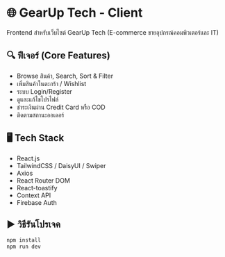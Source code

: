 # 🌐 GearUp Tech - Client

Frontend สำหรับเว็บไซต์ GearUp Tech (E-commerce ขายอุปกรณ์คอมพิวเตอร์และ IT)

## 🔍 ฟีเจอร์ (Core Features)

- Browse สินค้า, Search, Sort & Filter
- เพิ่มสินค้าในตะกร้า / Wishlist
- ระบบ Login/Register
- ดูและแก้ไขโปรไฟล์
- ชำระเงินผ่าน Credit Card หรือ COD
- ติดตามสถานะออเดอร์

## 🖥️ Tech Stack
- React.js
- TailwindCSS / DaisyUI / Swiper
- Axios
- React Router DOM
- React-toastify
- Context API
- Firebase Auth

## ▶️ วิธีรันโปรเจค
```bash
npm install
npm run dev
